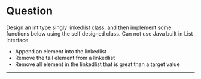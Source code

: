# Question 
Design an int type singly linkedlist class, and then implement some functions below using the self designed class.
Can not use Java built in List interface


* Append an element into the linkedlist
* Remove the tail element from a linkedlist
* Remove all element in the linkedlist that is great than a target value
****

